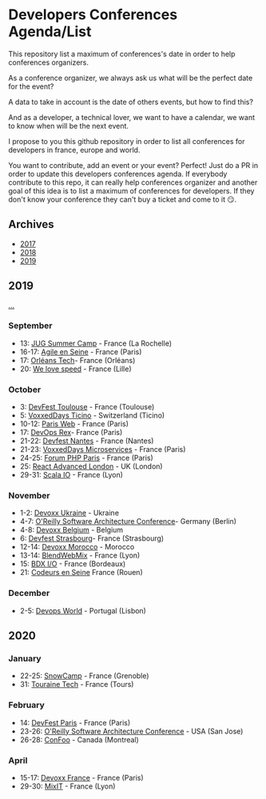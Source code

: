 # Developers Conferences Agenda/List

This repository list a maximum of conferences's date in order to help conferences organizers.

As a conference organizer, we always ask us what will be the perfect date for the event?

A data to take in account is the date of others events, but how to find this?

And as a developer, a technical lover, we want to have a calendar, we want to know when will be the next event.

I propose to you this github repository in order to list all conferences for developers in france, europe and world.

You want to contribute, add an event or your event? Perfect! Just do a PR in order to update this developers conferences agenda.
If everybody contribute to this repo, it can really help conferences organizer and another goal of this idea is to list a maximum of conferences for developers.
If they don't know your conference they can't buy a ticket and come to it 😏.

## Archives

* [2017](archives/2017.md)
* [2018](archives/2018.md)
* [2019](archives/2019.md)

## 2019

[...](archives/2019.md)

### September

* 13: [JUG Summer Camp](http://www.jugsummercamp.org/edition/10) - France (La Rochelle) 
* 16-17: [Agile en Seine](https://www.agileenseine.com/) - France (Paris)
* 17: [Orléans Tech](http://orleans-tech.com)- France (Orléans) 
* 20: [We love speed](https://www.welovespeed.com/2019/) - France (Lille)

### October

* 3: [DevFest Toulouse](https://devfesttoulouse.fr) - France (Toulouse)
* 5: [VoxxedDays Ticino](https://voxxeddays.com/ticino/) - Switzerland (Ticino) 
* 10-12: [Paris Web](https://www.paris-web.fr) - France (Paris) 
* 17: [DevOps Rex](http://devopsrex.fr)- France (Paris) 
* 21-22: [Devfest Nantes](https://devfest.gdgnantes.com/fr/) - France (Nantes) 
* 21-23: [VoxxedDays Microservices](https://voxxeddays.com/microservices/) - France (Paris)
* 24-25: [Forum PHP Paris](https://event.afup.org) - France (Paris) 
* 25: [React Advanced London](https://reactadvanced.com/) - UK (London) 
* 29-31: [Scala IO](https://scala.io) - France (Lyon) 

### November

* 1-2: [Devoxx Ukraine](http://devoxx.org.ua) - Ukraine
* 4-7: [O'Reilly Software Architecture Conference](https://conferences.oreilly.com/software-architecture/sa-eu)- Germany (Berlin) 
* 4-8: [Devoxx Belgium](http://devoxx.be) - Belgium
* 6: [Devfest Strasbourg](https://devfest.gdgstrasbourg.fr)- France (Strasbourg) 
* 12-14: [Devoxx Morocco](http://devoxx.ma) - Morocco
* 13-14: [BlendWebMix](https://www.blendwebmix.com/) - France (Lyon)
* 15: [BDX I/O](https://www.bdx.io) - France (Bordeaux)
* 21: [Codeurs en Seine](https://www.codeursenseine.com/2019/) France (Rouen) 

### December

* 2-5: [Devops World](https://www.cloudbees.com/devops-world) - Portugal (Lisbon)

## 2020

### January

* 22-25: [SnowCamp](http://snowcamp.io/fr/) - France (Grenoble)
* 31: [Touraine Tech](https://touraine.tech/) - France (Tours)
  
### February

* 14: [DevFest Paris](https://devfest.gdgparis.com/) - France (Paris)
* 23-26: [O'Reilly Software Architecture Conference](https://conferences.oreilly.com/software-architecture/sa-n'y) - USA (San Jose) 
* 26-28: [ConFoo](https://confoo.ca/en/yul2020) - Canada (Montreal) 

### April

* 15-17: [Devoxx France](https://www.devoxx.fr/) - France (Paris)
* 29-30: [MixIT](https://mixitconf.org/) - France (Lyon)
